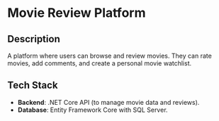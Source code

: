 # Movie Review Platform

## Description 
A platform where users can browse and review movies. They can rate movies, add comments, and create a personal movie watchlist.

## Tech Stack
- **Backend**: .NET Core API (to manage movie data and reviews).
- **Database**: Entity Framework Core with SQL Server.
